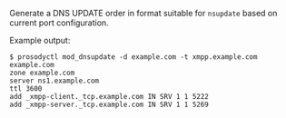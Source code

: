 Generate a DNS UPDATE order in format suitable for `nsupdate` based on
current port configuration.

Example output:

```
$ prosodyctl mod_dnsupdate -d example.com -t xmpp.example.com example.com
zone example.com
server ns1.example.com
ttl 3600
add _xmpp-client._tcp.example.com IN SRV 1 1 5222
add _xmpp-server._tcp.example.com IN SRV 1 1 5269
```

